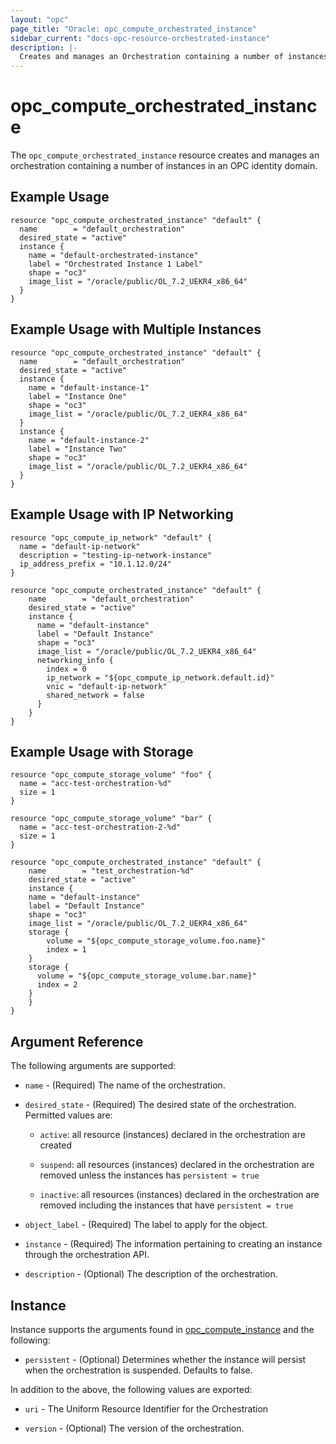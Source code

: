 ```yaml
---
layout: "opc"
page_title: "Oracle: opc_compute_orchestrated_instance"
sidebar_current: "docs-opc-resource-orchestrated-instance"
description: |-
  Creates and manages an Orchestration containing a number of instances in an OPC identity domain.
---
```


# opc\_compute\_orchestrated\_instance

The `opc_compute_orchestrated_instance` resource creates and manages an orchestration containing a number of
instances in an OPC identity domain.

## Example Usage

```hcl
resource "opc_compute_orchestrated_instance" "default" {
  name        = "default_orchestration"
  desired_state = "active"
  instance {
    name = "default-orchestrated-instance"
    label = "Orchestrated Instance 1 Label"
    shape = "oc3"
    image_list = "/oracle/public/OL_7.2_UEKR4_x86_64"
  }
}
```

## Example Usage with Multiple Instances

```hcl
resource "opc_compute_orchestrated_instance" "default" {
  name        = "default_orchestration"
  desired_state = "active"
  instance {
    name = "default-instance-1"
    label = "Instance One"
    shape = "oc3"
    image_list = "/oracle/public/OL_7.2_UEKR4_x86_64"
  }
  instance {
    name = "default-instance-2"
    label = "Instance Two"
    shape = "oc3"
    image_list = "/oracle/public/OL_7.2_UEKR4_x86_64"
  }
}
```

## Example Usage with IP Networking

```hcl
resource "opc_compute_ip_network" "default" {
  name = "default-ip-network"
  description = "testing-ip-network-instance"
  ip_address_prefix = "10.1.12.0/24"
}

resource "opc_compute_orchestrated_instance" "default" {
	name        = "default_orchestration"
	desired_state = "active"
	instance {
	  name = "default-instance"
	  label = "Default Instance"
	  shape = "oc3"
	  image_list = "/oracle/public/OL_7.2_UEKR4_x86_64"
	  networking_info {
	    index = 0
	    ip_network = "${opc_compute_ip_network.default.id}"
	    vnic = "default-ip-network"
	    shared_network = false
	  }
	}
}
```

## Example Usage with Storage

```hcl
resource "opc_compute_storage_volume" "foo" {
  name = "acc-test-orchestration-%d"
  size = 1
}

resource "opc_compute_storage_volume" "bar" {
  name = "acc-test-orchestration-2-%d"
  size = 1
}

resource "opc_compute_orchestrated_instance" "default" {
	name        = "test_orchestration-%d"
	desired_state = "active"
	instance {
  	name = "default-instance"
  	label = "Default Instance"
  	shape = "oc3"
  	image_list = "/oracle/public/OL_7.2_UEKR4_x86_64"
  	storage {
  		volume = "${opc_compute_storage_volume.foo.name}"
  		index = 1
  	}
  	storage {
  	  volume = "${opc_compute_storage_volume.bar.name}"
  	  index = 2
  	}
	}
}
```

## Argument Reference

The following arguments are supported:

* `name` - (Required) The name of the orchestration.

* `desired_state` - (Required) The desired state of the orchestration. Permitted values are:

  - `active`: all resource (instances) declared in the orchestration are created

  - `suspend`: all resources (instances) declared in the orchestration are removed unless the instances has
`persistent = true`

  - `inactive`:  all resources (instances) declared in the orchestration are removed including the instances that have
`persistent = true`

* `object_label` - (Required) The label to apply for the object.

* `instance` - (Required) The information pertaining to creating an instance through the orchestration API.

* `description` - (Optional) The description of the orchestration.

## Instance

Instance supports the arguments found in [opc_compute_instance](https://www.terraform.io/docs/providers/opc/r/opc_compute_instance.html)
and the following:

* `persistent` - (Optional) Determines whether the instance will persist when the orchestration is suspended.
Defaults to false.

In addition to the above, the following values are exported:

* `uri` - The Uniform Resource Identifier for the Orchestration

* `version` - (Optional) The version of the orchestration.
